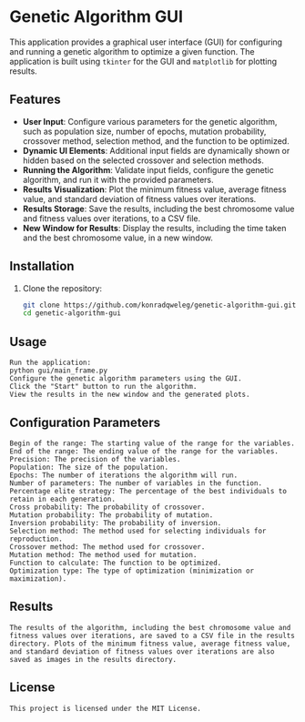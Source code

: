 # Genetic Algorithm GUI

This application provides a graphical user interface (GUI) for configuring and running a genetic algorithm to optimize a given function. The application is built using `tkinter` for the GUI and `matplotlib` for plotting results.

## Features

- **User Input**: Configure various parameters for the genetic algorithm, such as population size, number of epochs, mutation probability, crossover method, selection method, and the function to be optimized.
- **Dynamic UI Elements**: Additional input fields are dynamically shown or hidden based on the selected crossover and selection methods.
- **Running the Algorithm**: Validate input fields, configure the genetic algorithm, and run it with the provided parameters.
- **Results Visualization**: Plot the minimum fitness value, average fitness value, and standard deviation of fitness values over iterations.
- **Results Storage**: Save the results, including the best chromosome value and fitness values over iterations, to a CSV file.
- **New Window for Results**: Display the results, including the time taken and the best chromosome value, in a new window.

## Installation

1. Clone the repository:
   ```bash
   git clone https://github.com/konradqweleg/genetic-algorithm-gui.git
   cd genetic-algorithm-gui
   

## Usage
    Run the application:  
    python gui/main_frame.py
    Configure the genetic algorithm parameters using the GUI.  
    Click the "Start" button to run the algorithm.  
    View the results in the new window and the generated plots.  
## Configuration Parameters
    Begin of the range: The starting value of the range for the variables.
    End of the range: The ending value of the range for the variables.
    Precision: The precision of the variables.
    Population: The size of the population.
    Epochs: The number of iterations the algorithm will run.
    Number of parameters: The number of variables in the function.
    Percentage elite strategy: The percentage of the best individuals to retain in each generation.
    Cross probability: The probability of crossover.
    Mutation probability: The probability of mutation.
    Inversion probability: The probability of inversion.
    Selection method: The method used for selecting individuals for reproduction.
    Crossover method: The method used for crossover.
    Mutation method: The method used for mutation.
    Function to calculate: The function to be optimized.
    Optimization type: The type of optimization (minimization or maximization).
## Results
    The results of the algorithm, including the best chromosome value and fitness values over iterations, are saved to a CSV file in the results directory. Plots of the minimum fitness value, average fitness value, and standard deviation of fitness values over iterations are also saved as images in the results directory.  
## License
    This project is licensed under the MIT License.